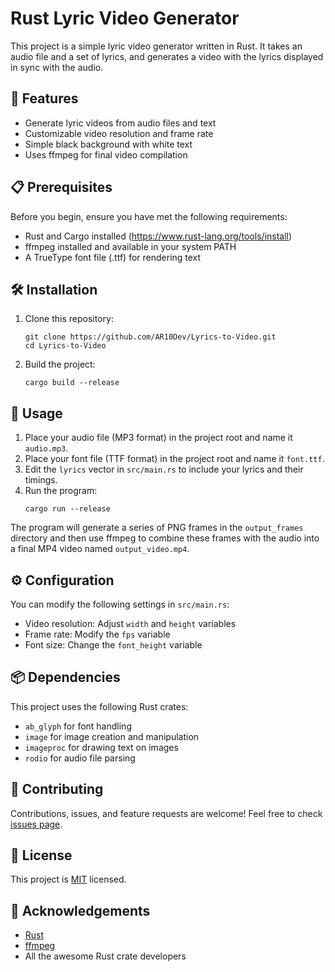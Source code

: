 # Rust Lyric Video Generator

This project is a simple lyric video generator written in Rust. It takes an audio file and a set of lyrics, and generates a video with the lyrics displayed in sync with the audio.

## 🚀 Features

- Generate lyric videos from audio files and text
- Customizable video resolution and frame rate
- Simple black background with white text
- Uses ffmpeg for final video compilation

## 📋 Prerequisites

Before you begin, ensure you have met the following requirements:

- Rust and Cargo installed (https://www.rust-lang.org/tools/install)
- ffmpeg installed and available in your system PATH
- A TrueType font file (.ttf) for rendering text

## 🛠️ Installation

1. Clone this repository:
   ```
   git clone https://github.com/AR10Dev/Lyrics-to-Video.git
   cd Lyrics-to-Video
   ```

2. Build the project:
   ```
   cargo build --release
   ```

## 📝 Usage

1. Place your audio file (MP3 format) in the project root and name it `audio.mp3`.
2. Place your font file (TTF format) in the project root and name it `font.ttf`.
3. Edit the `lyrics` vector in `src/main.rs` to include your lyrics and their timings.
4. Run the program:
   ```
   cargo run --release
   ```

The program will generate a series of PNG frames in the `output_frames` directory and then use ffmpeg to combine these frames with the audio into a final MP4 video named `output_video.mp4`.

## ⚙️ Configuration

You can modify the following settings in `src/main.rs`:

- Video resolution: Adjust `width` and `height` variables
- Frame rate: Modify the `fps` variable
- Font size: Change the `font_height` variable

## 📦 Dependencies

This project uses the following Rust crates:

- `ab_glyph` for font handling
- `image` for image creation and manipulation
- `imageproc` for drawing text on images
- `rodio` for audio file parsing

## 🤝 Contributing

Contributions, issues, and feature requests are welcome! Feel free to check [issues page](https://github.com/AR10Dev/Lyrics-to-Video/issues).

## 📜 License

This project is [MIT](https://choosealicense.com/licenses/mit/) licensed.

## 🙏 Acknowledgements

- [Rust](https://www.rust-lang.org/)
- [ffmpeg](https://ffmpeg.org/)
- All the awesome Rust crate developers